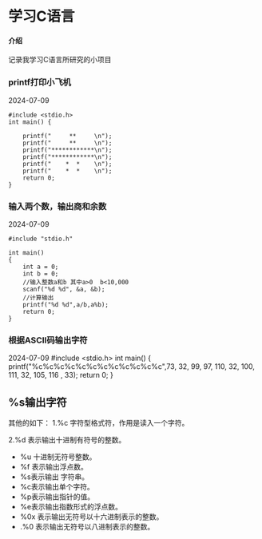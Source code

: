 # 学习C语言

#### 介绍
记录我学习C语言所研究的小项目

### printf打印小飞机
2024-07-09
```
#include <stdio.h>
int main() {
    
    printf("     **     \n");
    printf("     **     \n");
    printf("************\n");
    printf("************\n");
    printf("    *  *    \n");
    printf("    *  *    \n");
    return 0;
}
```


### 输入两个数，输出商和余数
2024-07-09
```
#include "stdio.h"

int main()
{
    int a = 0;
    int b = 0;
    //输入整数a和b 其中a>0  b<10,000
    scanf("%d %d", &a, &b);
    //计算输出
    printf("%d %d",a/b,a%b);
    return 0;
}
```
### 根据ASCII码输出字符
2024-07-09
#include <stdio.h>
int main() {
    printf("%c%c%c%c%c%c%c%c%c%c%c%c",73, 32, 99, 97, 110, 32, 100, 111, 32, 105, 116 , 33);
    return 0;
}
## %s输出字符
其他的如下：
1.%c 字符型格式符，作用是读入一个字符。

2.%d 表示输出十进制有符号的整数。

- %u 十进制无符号整数。
- %f 表示输出浮点数。
- %s表示输出 字符串。
- %c表示输出单个字符。
- %p表示输出指针的值。
- %e表示输出指数形式的浮点数。
- %0x 表示输出无符号以十六进制表示的整数。 
- .%0 表示输出无符号以八进制表示的整数。
